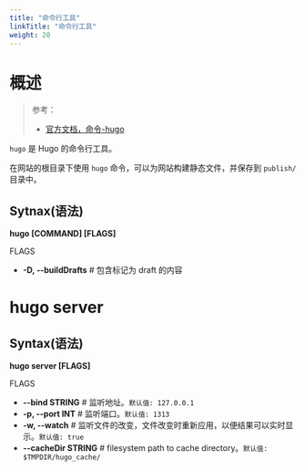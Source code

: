 ```yaml
---
title: "命令行工具"
linkTitle: "命令行工具"
weight: 20
---
```


# 概述
> 参考：
> - [官方文档，命令-hugo](https://gohugo.io/commands/hugo/)

`hugo` 是 Hugo 的命令行工具。

在网站的根目录下使用 `hugo` 命令，可以为网站构建静态文件，并保存到 `publish/` 目录中。

## Sytnax(语法)
**hugo \[COMMAND] \[FLAGS]**

FLAGS
- **-D, --buildDrafts** # 包含标记为 draft 的内容

# hugo server
## Syntax(语法)
**hugo server \[FLAGS]**

FLAGS
- **--bind STRING**  # 监听地址。`默认值: 127.0.0.1`
- **-p, --port INT** # 监听端口。`默认值: 1313`
- **-w, --watch** # 监听文件的改变，文件改变时重新应用，以便结果可以实时显示。`默认值: true`
- **--cacheDir STRING** # filesystem path to cache directory。`默认值: $TMPDIR/hugo_cache/`

